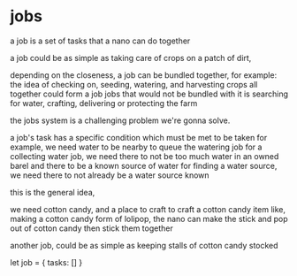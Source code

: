 # jobs
a job is a set of tasks that a nano can do together

a job could be as simple as taking care of crops on a patch of dirt, 

depending on the closeness, a job can be bundled together,
for example: the idea of checking on, seeding, watering, and harvesting crops all together could form a job 
jobs that would not be bundled with it is searching for water, crafting, delivering or protecting the farm

the jobs system is a challenging problem we're gonna solve. 

a job's task has a specific condition which must be met to be taken
for example, we need water to be nearby to queue the watering job
for a collecting water job, we need there to not be too much water in an owned barel and there to be a known source of water 
for finding a water source, we need there to not already be a water source known

this is the general idea, 

we need cotton candy, and a place to craft to craft a cotton candy item
like, making a cotton candy form of lolipop, the nano can make the stick and pop out of cotton candy then stick them together

another job, could be as simple as keeping stalls of cotton candy stocked


let job = {
    tasks: []
}